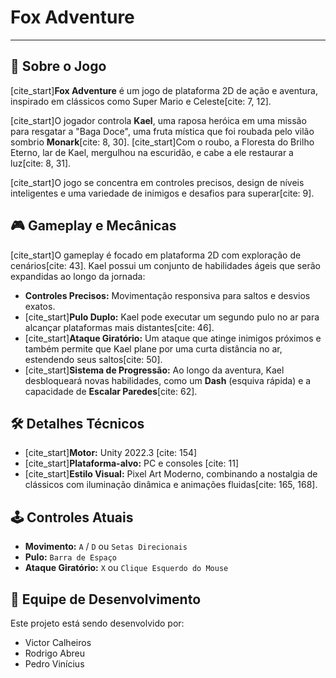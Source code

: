 # Fox Adventure
---

## 🦊 Sobre o Jogo

[cite_start]**Fox Adventure** é um jogo de plataforma 2D de ação e aventura, inspirado em clássicos como Super Mario e Celeste[cite: 7, 12].

[cite_start]O jogador controla **Kael**, uma raposa heróica em uma missão para resgatar a "Baga Doce", uma fruta mística que foi roubada pelo vilão sombrio **Monark**[cite: 8, 30]. [cite_start]Com o roubo, a Floresta do Brilho Eterno, lar de Kael, mergulhou na escuridão, e cabe a ele restaurar a luz[cite: 8, 31].

[cite_start]O jogo se concentra em controles precisos, design de níveis inteligentes e uma variedade de inimigos e desafios para superar[cite: 9].

## 🎮 Gameplay e Mecânicas

[cite_start]O gameplay é focado em plataforma 2D com exploração de cenários[cite: 43]. Kael possui um conjunto de habilidades ágeis que serão expandidas ao longo da jornada:

* **Controles Precisos:** Movimentação responsiva para saltos e desvios exatos.
* [cite_start]**Pulo Duplo:** Kael pode executar um segundo pulo no ar para alcançar plataformas mais distantes[cite: 46].
* [cite_start]**Ataque Giratório:** Um ataque que atinge inimigos próximos e também permite que Kael plane por uma curta distância no ar, estendendo seus saltos[cite: 50].
* [cite_start]**Sistema de Progressão:** Ao longo da aventura, Kael desbloqueará novas habilidades, como um **Dash** (esquiva rápida) e a capacidade de **Escalar Paredes**[cite: 62].

## 🛠️ Detalhes Técnicos

* [cite_start]**Motor:** Unity 2022.3 [cite: 154]
* [cite_start]**Plataforma-alvo:** PC e consoles [cite: 11]
* [cite_start]**Estilo Visual:** Pixel Art Moderno, combinando a nostalgia de clássicos com iluminação dinâmica e animações fluidas[cite: 165, 168].

## 🕹️ Controles Atuais

* **Movimento:** `A` / `D` ou `Setas Direcionais`
* **Pulo:** `Barra de Espaço`
* **Ataque Giratório:** `X` ou `Clique Esquerdo do Mouse`

## 👥 Equipe de Desenvolvimento

Este projeto está sendo desenvolvido por:

* Victor Calheiros
* Rodrigo Abreu
* Pedro Vinícius
